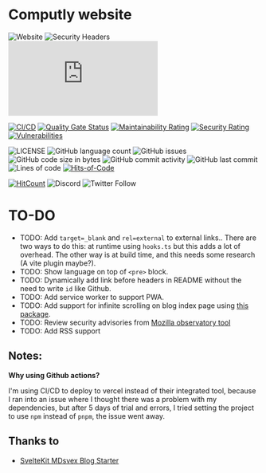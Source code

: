# Computly website

![Website](https://img.shields.io/website?url=https%3A%2F%2Fwww.computly.me&color=00ec0a)
![Security Headers](https://img.shields.io/security-headers?url=https%3A%2F%2Fwww.computly.me&color=4ba62c)
![Mozilla HTTP Observatory Grade](https://img.shields.io/mozilla-observatory/grade-score/computly.me?publish&color=2034b6)

[![CI/CD](https://github.com/computly/computly/actions/workflows/CI_CD.yml/badge.svg)](https://github.com/computly/computly/actions/workflows/CI_CD.yml)
[![Quality Gate Status](https://sonarcloud.io/api/project_badges/measure?project=computly_computly&metric=alert_status)](https://sonarcloud.io/summary/new_code?id=computly_computly)
[![Maintainability Rating](https://sonarcloud.io/api/project_badges/measure?project=computly_computly&metric=sqale_rating)](https://sonarcloud.io/summary/new_code?id=computly_computly)
[![Security Rating](https://sonarcloud.io/api/project_badges/measure?project=computly_computly&metric=security_rating)](https://sonarcloud.io/summary/new_code?id=computly_computly)
[![Vulnerabilities](https://sonarcloud.io/api/project_badges/measure?project=computly_computly&metric=vulnerabilities)](https://sonarcloud.io/summary/new_code?id=computly_computly)

![LICENSE](https://img.shields.io/github/license/computly/computly?style=flat&color=fcdaff)
![GitHub language count](https://img.shields.io/github/languages/count/computly/computly?style=flat-square)
![GitHub issues](https://img.shields.io/github/issues/computly/computly?color=fdf629)
![GitHub code size in bytes](https://img.shields.io/github/languages/code-size/computly/computly?color=c4fff9&label=Repo%20size)
![GitHub commit activity](https://img.shields.io/github/commit-activity/m/computly/computly)
![GitHub last commit](https://img.shields.io/github/last-commit/computly/computly?color=9897fc)
![Lines of code](https://img.shields.io/tokei/lines/github/computly/computly?color=e63977)
[![Hits-of-Code](https://hitsofcode.com/github/computly/computly?branch=main)](https://hitsofcode.com/github/computly/computly/view?branch=main)

[![HitCount](https://hits.dwyl.com/computly/computly.svg?style=flat&show=unique)](http://hits.dwyl.com/computly/computly)
![Discord](https://img.shields.io/discord/963931940522704966?color=fffffa)
![Twitter Follow](https://img.shields.io/twitter/follow/computly?style=social)

# TO-DO

- TODO: Add `target=_blank` and `rel=external` to external links..
  There are two ways to do this: at runtime using `hooks.ts` but this adds a lot of overhead.
  The other way is at build time, and this needs some research (A vite plugin maybe?).
- TODO: Show language on top of `<pre>` block.
- TODO: Dynamically add link before headers in README without the need to write `id` like Github.
- TODO: Add service worker to support PWA.
- TODO: Add support for infinite scrolling on blog index page using [this package](https://github.com/skayo/svelte-infinite-loading).
- TODO: Review security advisories from [Mozilla observatory tool](https://observatory.mozilla.org/analyze/computly.me)
- TODO: Add RSS support

## Notes:

**Why using Github actions?**

I'm using CI/CD to deploy to vercel instead of their integrated tool, because I ran into an issue where I thought there was a problem with my dependencies, but after 5 days of trial and errors, I tried setting the project to use `npm` instead of `pnpm`, the issue went away.


## Thanks to

- [SvelteKit MDsvex Blog Starter](https://github.com/rodneylab/sveltekit-blog-mdx)

